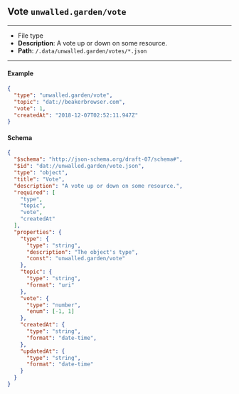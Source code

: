 ## Vote `unwalled.garden/vote`

---

 - File type
 - **Description**: A vote up or down on some resource.
 - **Path**: `/.data/unwalled.garden/votes/*.json`

---

#### Example

```json
{
  "type": "unwalled.garden/vote",
  "topic": "dat://beakerbrowser.com",
  "vote": 1,
  "createdAt": "2018-12-07T02:52:11.947Z"
}
```

#### Schema

```json
{
  "$schema": "http://json-schema.org/draft-07/schema#",
  "$id": "dat://unwalled.garden/vote.json",
  "type": "object",
  "title": "Vote",
  "description": "A vote up or down on some resource.",
  "required": [
    "type",
    "topic",
    "vote",
    "createdAt"
  ],
  "properties": {
    "type": {
      "type": "string",
      "description": "The object's type",
      "const": "unwalled.garden/vote"
    },
    "topic": {
      "type": "string",
      "format": "uri"
    },
    "vote": {
      "type": "number",
      "enum": [-1, 1]
    },
    "createdAt": {
      "type": "string",
      "format": "date-time",
    },
    "updatedAt": {
      "type": "string",
      "format": "date-time"
    }
  }
}
```